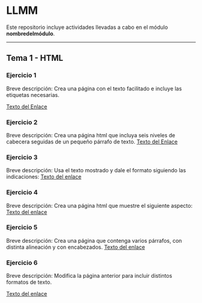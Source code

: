 # LLMM

Este repositorio incluye actividades llevadas a cabo en el módulo **nombredelmódulo**.

---

## Tema 1 - HTML

### Ejercicio 1
Breve descripción: 
Crea una página con el texto facilitado e incluye las etiquetas necesarias.


[Texto del Enlace](https://github.com/adrianortaaa/LLMM/blob/main/Ejercicio1.html)

### Ejercicio 2
Breve descripción:
Crea una página html que incluya seis niveles de cabecera seguidas de un pequeño párrafo de texto.
[Texto del Enlace](https://github.com/adrianortaaa/LLMM/blob/main/Ejercicio2.html)

### Ejercicio 3
Breve descripción:
Usa el texto mostrado y dale el formato siguiendo las indicaciones:
[Texto del enlace](https://github.com/adrianortaaa/LLMM/blob/main/Ejercicio3.html)

### Ejercicio 4
Breve descripción:
Crea una página html que muestre el siguiente aspecto:
[Texto del enlace](https://github.com/adrianortaaa/LLMM/blob/main/Ejercicio4.html)


### Ejercicio 5
Breve descripción:
Crea una página que contenga varios párrafos, con distinta alineación y con
encabezados.
[Texto del enlace](https://github.com/adrianortaaa/LLMM/blob/main/Ejercicio5.html)

### Ejercicio 6
Breve descripción:
Modifica la página anterior para incluir distintos formatos de texto.

[Texto del enlace](https://github.com/adrianortaaa/LLMM/blob/main/Ejercicio5.html)

